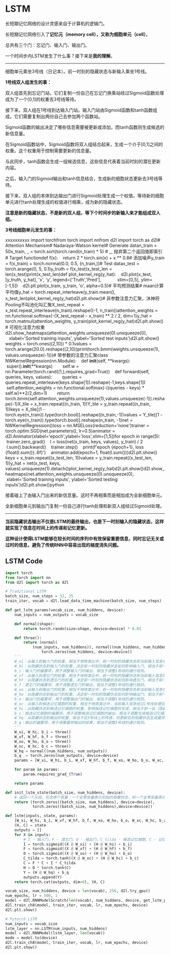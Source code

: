 # LSTM

长短期记忆网络的设计灵感来自于计算机的逻辑门。 

长短期记忆网络引入了**记忆元（memory cell），又称为细胞单元（cell）**。

总共有三个门：忘记门、输入门、输出门。

一个时间步内LSTM发生了什么事？接下来是**我的理解**。

------

细胞单元乘坐3号线（日记本）。前一时刻的隐藏状态与新输入乘坐1号线。

**1号线双人组发生的事：**

双人组首先到忘记门站，它们复制一份自己在忘记门换乘站经过Sigmoid函数处理成为了一个[0,1]的权重去3号线等待。

接下来，双人组在1号线到达输入门站。输入门站由Sigmoid函数和tanh函数组成。它们需要复制出两份自己去参加两个函数站。

Sigmoid函数的输出决定了哪些信息需要被更新或添加，而tanh函数则生成候选的新信息量。

在Sigmoid函数站中，Sigmoid函数将双人组结合起来，生成一个介于[0,1]之间的权重。这个权重用于控制需要更新的信息量。

与此同步，tanh函数会生成一组候选信息，这些信息代表着当前时刻的潜在更新内容。

之后，输入门的Sigmoid输出和tanh信息结合，生成新的细胞状态更新去3号线等待。

接下来，双人组的本体到达输出门进行Sigmoid处理生成一个权值，等待新的细胞单元进行tanh处理生成的权值进行相乘，成为新的隐藏状态。

**注意是新的隐藏状态，不是新的双人组，等下个时间步的新输入来才能组成双人组。**

**3号线细胞单元发生的事：**

xxxxxxxxxx import torchfrom torch import nnfrom d2l import torch as d2l​# Attention Mechanism# Nadaraya-Watson kernel​# Generate datan_train = 50x_train, _ = torch.sort(torch.rand(n_train) * 5) # ,_ 抛弃第二个返回值即索引​# Target functiondef f(x):    return 2 * torch.sin(x) + x ** 0.8​# 添加噪声y_train = f(x_train) + torch.normal(0.0, 0.5, (n_train,))​# Test datax_test = torch.arange(0, 5, 0.1)y_truth = f(x_test)x_test_len = len(x_test)print(x_test_len)​def plot_kernel_reg(y_hat):    d2l.plot(x_test, [y_truth, y_hat], 'x', 'y', legend=['Truth','Pred'],             xlim=[0,5], ylim=[-1,5])    d2l.plt.plot(x_train, y_train, 'o', alpha=0.5)​# 平均预测结果# maan计算平均值y_hat = torch.repeat_interleave(y_train.mean(), x_test_len)plot_kernel_reg(y_hat)d2l.plt.show()​# 非参数注意力汇聚，沐神将Pooling不叫池化叫汇聚X_test_repeat = x_test.repeat_interleave(n_train).reshape((-1, n_train))attention_weights = nn.functional.softmax(-(X_test_repeat - x_train) ** 2 / 2, dim=1)y_hat = torch.matmul(attention_weights, y_train)plot_kernel_reg(y_hat)d2l.plt.show()​# 可视化注意力权重d2l.show_heatmaps(attention_weights.unsqueeze(0).unsqueeze(0),                  xlabel='Sorted training inputs', ylabel='Sorted test inputs')d2l.plt.show()​​weights = torch.ones((2,10)) * 0.1values = torch.arange(20.0).reshape((2,10))print(torch.bmm(weights.unsqueeze(1), values.unsqueeze(-1)))​# 带参数的注意力汇聚class NWKernelRegression(nn.Module):    def __init__(self, **kwargs):        super().__init__(**kwargs)        self.w = nn.Parameter(torch.rand((1,),requires_grad=True))​    def forward(self, queries, keys, values):        queries = queries.repeat_interleave(keys.shape[1]).reshape(-1,keys.shape[1])        self.attention_weights = nn.functional.softmax(-((queries - keys) * self.w)**2/2,dim=1)        return torch.bmm(self.attention_weights.unsqueeze(1),values.unsqueeze(-1)).reshape(-1)X_tile = x_train.repeat((n_train, 1))Y_tile = y_train.repeat((n_train, 1))keys = X_tile[(1 - torch.eye(n_train)).type(torch.bool)].reshape((n_train,-1))values = Y_tile[(1 - torch.eye(n_train)).type(torch.bool)].reshape(n_train, -1)​net = NWKernelRegression()loss = nn.MSELoss(reduction='none')trainer = torch.optim.SGD(net.parameters(), lr=0.5)animator = d2l.Animator(xlabel='epoch',ylabel='loss',xlim=[1,5])​for epoch in range(5):    trainer.zero_grad()    l = loss(net(x_train, keys, values), y_train) / 2    l.sum().backward()    trainer.step()    print(f'epoch {epoch+1}, loss {float(l.sum()):.6f}')    animator.add(epoch+1, float(l.sum()))d2l.plt.show()​keys = x_train.repeat((x_test_len, 1))values = y_train.repeat((x_test_len, 1))y_hat = net(x_test, keys, values).unsqueeze(1).detach()plot_kernel_reg(y_hat)d2l.plt.show()d2l.show_heatmaps(net.attention_weights.unsqueeze(0).unsqueeze(0),                  xlabel='Sorted training inputs', ylabel='Sorted testing inputs')d2l.plt.show()python

接着碰上了由输入门出来的新信息量。这时不再相乘而是相加成为全新细胞单元。

全新细胞单元到输出门复制一份自己进行tanh处理和新双人组经过Sigmoid处理。

------

**当前隐藏状态输出不仅是LSTM的最终输出，也是下一时刻输入的隐藏状态，这样就实现了信息在时间上的传递和记忆更新。**

**这种设计使得LSTM能够在较长时间的序列中有效保留重要信息，同时忘记无关或过时的信息，避免了传统RNN中容易出现的梯度消失问题。**

## LSTM Code

```python
import torch
from torch import nn
from d2l import torch as d2l

# Traditional LSTM
batch_size, num_steps = 32, 35
train_iter, vocab = d2l.load_data_time_machine(batch_size, num_steps)

def get_lstm_params(vocab_size, num_hiddens, device):
    num_inputs = num_outputs = vocab_size

    def normal(shape):
        return torch.randn(size=shape, device=device) * 0.01

    def three():
        return (normal(
            (num_inputs, num_hiddens)), normal((num_hiddens, num_hiddens)),
                torch.zeros(num_hiddens, device=device))
    '''
    W_xi：从输入到输入门的权重，相当于地铁类比中，前一时刻的隐藏状态和当前输入信息在1号线上的传递，决定输入信息进入输入门的程度。
    W_hi：从隐藏状态到输入门的权重，决定前一时刻的隐藏状态如何影响输入门，相当于前一站（隐藏状态）乘客换乘1号线到输入门的通道。
    b_i：输入门的偏置项，用于调整输入门的输出，相当于调整1号线的通行规则。
    W_xf：从输入到遗忘门的权重，相当于地铁类比中，前一时刻的隐藏状态和当前输入信息在1号线上的传递，决定信息如何进入遗忘门。
    W_hf：从隐藏状态到遗忘门的权重，决定前一时刻的隐藏状态如何影响遗忘门，相当于前一站（隐藏状态）乘客换乘1号线到遗忘门的通道。
    b_f：遗忘门的偏置项，用于调整遗忘门的输出，相当于调整1号线的通行规则。
    W_xo：从输入到输出门的权重，相当于地铁类比中，前一时刻的隐藏状态和当前输入信息在1号线上的传递，决定信息如何进入输出门。
    W_ho：从隐藏状态到输出门的权重，决定前一时刻的隐藏状态如何影响输出门，相当于前一站（隐藏状态）乘客换乘1号线到输出门的通道。
    b_o：输出门的偏置项，用于调整输出门的输出，相当于调整1号线的通行规则。
    W_xc：从输入到候选记忆细胞的权重，相当于地铁类比中，当前输入信息经过1号线处理后生成候选记忆细胞的通道。
    W_hc：从隐藏状态到候选记忆细胞的权重，影响候选记忆细胞的生成，相当于前一站（隐藏状态）乘客经过1号线生成候选记忆细胞的通道。
    b_c：候选记忆细胞的偏置项，用于调整候选记忆细胞的输出，相当于调整生成候选记忆细胞的通行规则。
    W_hq：从隐藏状态到输出的权重，相当于在3号线上的传递，将更新后的隐藏状态生成最终的输出结果。
    b_q：输出的偏置项，用于调整最终输出的结果，相当于调整3号线的通行规则。
    '''
    W_xi, W_hi, b_i = three()
    W_xf, W_hf, b_f = three()
    W_xo, W_ho, b_o = three()
    W_xc, W_hc, b_c = three()
    W_hq = normal((num_hiddens, num_outputs))
    b_q  = torch.zeros(num_outputs, device=device)
    params = [W_xi, W_hi, b_i, W_xf, W_hf, b_f, W_xo, W_ho, b_o, W_xc, W_hc, b_c, W_hq, b_q]

    for param in params:
        param.requires_grad_(True)

    return params

def init_lstm_state(batch_size, num_hiddens, device):
    # 返回一个元组，包含两个张量：一个全零张量表示初始的隐藏状态，和一个全零张量表示初始的记忆细胞状态。
    return (torch.zeros((batch_size, num_hiddens), device=device),
            torch.zeros((batch_size, num_hiddens),device=device))

def lstm(inputs, state, params):
    [W_xi, W_hi, b_i, W_xf, W_hf, b_f, W_xo, W_ho, b_o, W_xc, W_hc, b_c, W_hq, b_q] = params
    (H, C) = state
    outputs = []
    for X in inputs:
        # I - 输入门、F - 遗忘门、O - 输出门、C_tilda - 候选记忆细胞、C - 记忆细胞、H - 隐藏状态、Y - 输出
        I = torch.sigmoid((X @ W_xi) + (H @ W_hi) + b_i)
        F = torch.sigmoid((X @ W_xf) + (H @ W_hf) + b_f)
        O = torch.sigmoid((X @ W_xo) + (H @ W_ho) + b_o)
        C_tilda = torch.tanh((X @ W_xc) + (H @ W_hc) + b_c)
        C = F * C + I * C_tilda
        H = O * torch.tanh(C)
        Y = (H @ W_hq) + b_q
        outputs.append(Y)
    return torch.cat(outputs, dim=0), (H, C)

vocab_size, num_hiddens, device = len(vocab), 256, d2l.try_gpu()
num_epochs, lr = 500, 1
model = d2l.RNNModelScratch(len(vocab), num_hiddens, device, get_lstm_params, init_lstm_state, lstm)
d2l.train_ch8(model, train_iter, vocab, lr, num_epochs, device)
d2l.plt.show()

# Pytorch LSTM
num_inputs = vocab_size
lstm_layer = nn.LSTM(num_inputs, num_hiddens)
model = d2l.RNNModel(lstm_layer, len(vocab))
mode = model.to(device)
d2l.train_ch8(model, train_iter, vocab, lr, num_epochs, device)
d2l.plt.show()
```